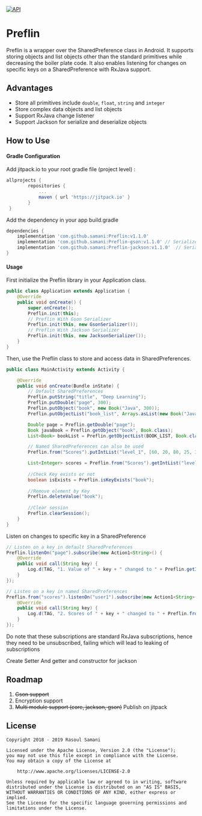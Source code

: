 [![API](https://img.shields.io/badge/API-16%2B-blue.svg?style=flat)](https://android-arsenal.com/api?level=16)

# Preflin

Preflin is a wrapper over the SharedPreference class in Android. It supports storing objects and list objects other than the standard primitives while decreasing the boiler plate code. It also enables listening for changes on specific keys on a SharedPreference with RxJava support.

## Advantages

* Store all primitives include `double`, `float`, `string` and `integer`
* Store complex data objects and list objects
* Support RxJava change listener
* Support Jackson for serialize and deserialize objects

How to Use
-------


#### Gradle Configuration

Add jitpack.io to your root gradle file (project level) :
```gradle
allprojects {
  		repositories {
  			...
  			maven { url 'https://jitpack.io' }
  		}
 }
```

Add the dependency in your app build.gradle
```gradle
dependencies {
    implementation 'com.github.samani:Preflin:v1.1.0'
    implementation 'com.github.samani:Preflin-gson:v1.1.0' // Serialize object with Gson
    implementation 'com.github.samani:Preflin-jackson:v1.1.0'  // Serialize object with Jackson
}
```

#### Usage

First initialize the Preflin library in your Application class.

```java
public class Application extends Application {
    @Override
    public void onCreate() {
        super.onCreate();
        Preflin.init(this);
        // Preflin With Gson Serializer
        Preflin.init(this, new GsonSerializer());
        // Preflin With Jackson Serializer
        Preflin.init(this, new JacksonSerializer());
    }
}
```

Then, use the Preflin class to store and access data in SharedPreferences.

```java
public class MainActivity extends Activity {

    @Override
    public void onCreate(Bundle inState) {
        // Default SharedPreferences
        Preflin.putString("title", "Deep Learning");
        Preflin.putDouble("page", 300);
        Preflin.putObject("book", new Book("Java", 300));
        Preflin.putObjectList("book_list", Arrays.asList(new Book("Java", 250),new Book("C++", 400)));

        Double page = Preflin.getDouble("page");
        Book javaBook = Preflin.getObject("book", Book.class);
        List<Book> bookList = Preflin.getObjectList(BOOK_LIST, Book.class);

        // Named SharedPreferences can also be used
        Preflin.from("Scores").putIntList("level_1", [60, 20, 80, 25, 30]);

        List<Integer> scores = Preflin.from("Scores").getIntList("level_1");
        
        //Check Key exists or not
        boolean isExists = Preflin.isKeyExists("book");
        
        //Remove element by Key
        Preflin.deleteValue("book");
        
        //Clear session
        Preflin.clearSession();
    }
}
```

Listen on changes to specific key in a SharedPreference

```java
// Listen on a key in default SharedPreferences
Preflin.listenOn("page").subscribe(new Action1<String>() {
    @Override
    public void call(String key) {
        Log.d(TAG, "1. Value of " + key + " changed to " + Preflin.getInt(key));
    }
});

// Listen on a key in named SharedPreferences
Preflin.from("scores").listenOn("user1").subscribe(new Action1<String>() {
    @Override
    public void call(String key) {
        Log.d(TAG, "2. Scores of " + key + " changed to " + Preflin.from(SP_SCORES).getDoubleList(key).toString());
    }
});
```

Do note that these subscriptions are standard RxJava subscriptions, hence they need to be unsubscribed, failing which will lead to leaking of subscriptions

Create Setter And getter and constructor for jackson

## Roadmap

1. ~~Gson support~~
2. Encryption support
3. ~~Multi module support (core, jackson, gson)~~ Publish on jitpack

License
-------

    Copyright 2018 - 2019 Rasoul Samani

    Licensed under the Apache License, Version 2.0 (the "License");
    you may not use this file except in compliance with the License.
    You may obtain a copy of the License at

        http://www.apache.org/licenses/LICENSE-2.0

    Unless required by applicable law or agreed to in writing, software
    distributed under the License is distributed on an "AS IS" BASIS,
    WITHOUT WARRANTIES OR CONDITIONS OF ANY KIND, either express or implied.
    See the License for the specific language governing permissions and
    limitations under the License.
